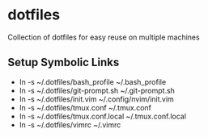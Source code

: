 # dotfiles
Collection of dotfiles for easy reuse on multiple machines

## Setup Symbolic Links
* ln -s ~/.dotfiles/bash_profile ~/.bash_profile
* ln -s ~/.dotfiles/git-prompt.sh ~/.git-prompt.sh
* ln -s ~/.dotfiles/init.vim ~/.config/nvim/init.vim
* ln -s ~/.dotfiles/tmux.conf ~/.tmux.conf
* ln -s ~/.dotfiles/tmux.conf.local ~/.tmux.conf.local
* ln -s ~/.dotfiles/vimrc ~/.vimrc
